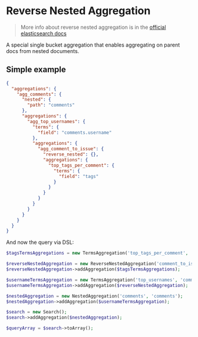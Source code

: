 # Reverse Nested Aggregation

> More info about reverse nested aggregation is in the [official elasticsearch docs][1]

A special single bucket aggregation that enables aggregating on parent docs from nested documents.

## Simple example

```JSON
{
  "aggregations": {
    "agg_comments": {
      "nested": {
        "path": "comments"
      },
      "aggregations": {
        "agg_top_usernames": {
          "terms": {
            "field": "comments.username"
          },
          "aggregations": {
            "agg_comment_to_issue": {
              "reverse_nested": {},
              "aggregations": {
                "top_tags_per_comment": {
                  "terms": {
                    "field": "tags"
                  }
                }
              }
            }
          }
        }
      }
    }
  }
}
```

And now the query via DSL:

```php
$tagsTermsAggregations = new TermsAggregation('top_tags_per_comment', 'tags');

$reverseNestedAggregation = new ReverseNestedAggregation('comment_to_issue');
$reverseNestedAggregation->addAggregation($tagsTermsAggregations);

$usernameTermsAggregation = new TermsAggregation('top_usernames', 'comments.username');
$usernameTermsAggregation->addAggregation($reverseNestedAggregation);

$nestedAggregation = new NestedAggregation('comments', 'comments');
$nestedAggregation->addAggregation($usernameTermsAggregation);

$search = new Search();
$search->addAggregation($nestedAggregation);

$queryArray = $search->toArray();
```

[1]: https://www.elastic.co/guide/en/elasticsearch/reference/current/search-aggregations-bucket-reverse-nested-aggregation.html
